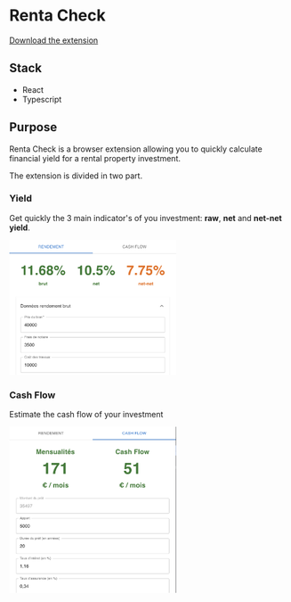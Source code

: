 # Renta Check

[Download the extension](https://chrome.google.com/webstore/detail/renta-check/fhddailnnhgefondnkjnkghfnmhlbpic?hl=fr)

## Stack

- React
- Typescript

## Purpose

Renta Check is a browser extension allowing you to quickly calculate financial yield for a rental property investment.

The extension is divided in two part.

### Yield

Get quickly the 3 main indicator's of you investment: **raw**, **net** and **net-net yield**.

<img alt="yield_view_example" src="./public/assets/yield.png" width="300">

### Cash Flow

Estimate the cash flow of your investment

<img alt="cashflow_view_example" src="./public/assets/cashflow.png" width="300">
